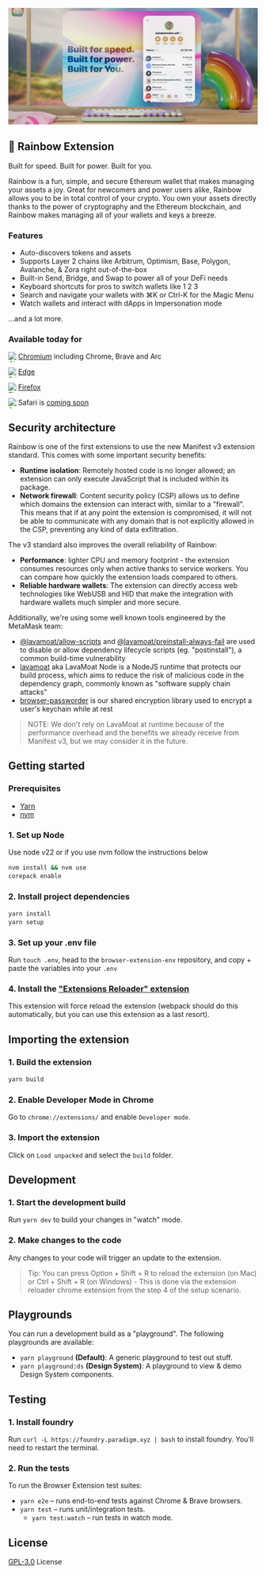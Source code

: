 ![](.github/hero.png)

## 🌈️ Rainbow Extension

Built for speed. Built for power. Built for you.

Rainbow is a fun, simple, and secure Ethereum wallet that makes managing your assets a joy. Great for newcomers and power users alike, Rainbow allows you to be in total control of your crypto. You own your assets directly thanks to the power of cryptography and the Ethereum blockchain, and Rainbow makes managing all of your wallets and keys a breeze.

### Features
- Auto-discovers tokens and assets
- Supports Layer 2 chains like Arbitrum, Optimism, Base, Polygon, Avalanche, & Zora right out-of-the-box
- Built-in Send, Bridge, and Swap to power all of your DeFi needs
- Keyboard shortcuts for pros to switch wallets like 1  2  3
- Search and navigate your wallets with ⌘K or Ctrl-K for the Magic Menu
- Watch wallets and interact with dApps in Impersonation mode

...and a lot more.

### Available today for

<img align="left" width="20" height="20" src="https://upload.wikimedia.org/wikipedia/commons/thumb/e/e1/Google_Chrome_icon_%28February_2022%29.svg/240px-Google_Chrome_icon_%28February_2022%29.svg.png" alt="Chrome">

[Chromium](https://chrome.google.com/webstore/detail/rainbow/opfgelmcmbiajamepnmloijbpoleiama) including Chrome, Brave and Arc

<img align="left" width="20" height="20" src="https://cdn.jsdelivr.net/npm/@browser-logos/edge/edge.png" alt="Edge">

[Edge](https://chrome.google.com/webstore/detail/opfgelmcmbiajamepnmloijbpoleiama)

<img align="left" width="20" height="20" src="https://upload.wikimedia.org/wikipedia/commons/thumb/a/a0/Firefox_logo%2C_2019.svg/240px-Firefox_logo%2C_2019.svg.png" alt="Firefox">

[Firefox](https://addons.mozilla.org/en-US/firefox/addon/rainbow-extension/)

<img align="left" width="20" height="20" src="https://upload.wikimedia.org/wikipedia/commons/thumb/5/52/Safari_browser_logo.svg/240px-Safari_browser_logo.svg.png" alt="Safari">

Safari is [coming soon](https://rainbowdotme.typeform.com/to/iT919yeN)

## Security architecture

Rainbow is one of the first extensions to use the new Manifest v3 extension standard. This comes with some important security benefits:
- **Runtime isolation**: Remotely hosted code is no longer allowed; an extension can only execute JavaScript that is included within its package.
- **Network firewall**: Content security policy (CSP) allows us to define which domains the extension can interact with, similar to a "firewall". This means that if at any point the extension is compromised, it will not be able to communicate with any domain that is not explicitly allowed in the CSP, preventing any kind of data exfiltration.

The v3 standard also improves the overall reliability of Rainbow:
- **Performance**: lighter CPU and memory footprint - the extension consumes resources only when active thanks to service workers. You can compare how quickly the extension loads compared to others.
- **Reliable hardware wallets**: The extension can directly access web technologies like WebUSB and HID that make the integration with hardware wallets much simpler and more secure.

Additionally, we're using some well known tools engineered by the MetaMask team:
 - [@lavamoat/allow-scripts](https://github.com/LavaMoat/LavaMoat/tree/main/packages/allow-scripts) and [@lavamoat/preinstall-always-fail](https://github.com/LavaMoat/LavaMoat/tree/main/packages/preinstall-always-fail) are used to disable or allow dependency lifecycle scripts (eg. "postinstall"), a common build-time vulnerability
 - [lavamoat](https://github.com/LavaMoat/lavamoat) aka LavaMoat Node is a NodeJS runtime that protects our build process, which aims to reduce the risk of malicious code in the dependency graph, commonly known as "software supply chain attacks"
- [browser-passworder](https://github.com/MetaMask/browser-passworder) is our shared encryption library used to encrypt a user's keychain while at rest

> NOTE: We don't rely on LavaMoat at runtime because of the performance overhead and the benefits we already receive from Manifest v3, but we may consider it in the future.

## Getting started

### Prerequisites

- [Yarn](https://classic.yarnpkg.com/en/docs/install)
- [nvm](https://github.com/nvm-sh/nvm)

### 1. Set up Node

Use node v22 or if you use nvm follow the instructions below

```bash
nvm install && nvm use
corepack enable
```

### 2. Install project dependencies

```bash
yarn install
yarn setup
```

### 3. Set up your .env file

Run `touch .env`, head to the `browser-extension-env` repository, and copy + paste the variables into your `.env`

### 4. Install the ["Extensions Reloader" extension](https://chrome.google.com/webstore/detail/extensions-reloader/fimgfedafeadlieiabdeeaodndnlbhid?hl=en)

This extension will force reload the extension (webpack should do this automatically, but you can use this extension as a last resort).

## Importing the extension

### 1. Build the extension

```bash
yarn build
```

### 2. Enable Developer Mode in Chrome

Go to `chrome://extensions/` and enable `Developer mode`.

### 3. Import the extension

Click on `Load unpacked` and select the `build` folder.

## Development

### 1. Start the development build

Run `yarn dev` to build your changes in "watch" mode.

### 2. Make changes to the code

Any changes to your code will trigger an update to the extension.

> Tip: You can press Option + Shift + R to reload the extension (on Mac) or Ctrl + Shift + R (on Windows) - This is done via the extension reloader chrome extension from the step 4 of the setup scenario.

## Playgrounds

You can run a development build as a "playground". The following playgrounds are available:

- `yarn playground` **(Default)**: A generic playground to test out stuff.
- `yarn playground:ds` **(Design System)**: A playground to view & demo Design System components.

## Testing

### 1. Install foundry

Run `curl -L https://foundry.paradigm.xyz | bash` to install foundry.
You'll need to restart the terminal.

### 2. Run the tests

To run the Browser Extension test suites:

- `yarn e2e` – runs end-to-end tests against Chrome & Brave browsers.
- `yarn test` – runs unit/integration tests.
  - `yarn test:watch` – run tests in watch mode.

## License

[GPL-3.0](/LICENSE) License
